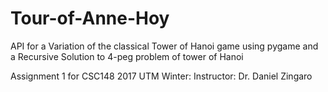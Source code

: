 # Tour-of-Anne-Hoy
API for  a Variation of the classical Tower of Hanoi game using pygame and a Recursive Solution to 4-peg problem of tower of Hanoi

Assignment 1 for CSC148 2017 UTM Winter: Instructor: Dr. Daniel Zingaro
